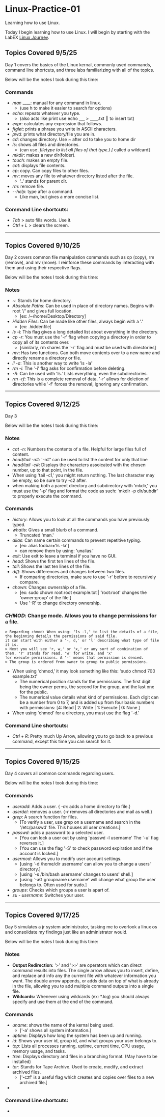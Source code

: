 # Linux-Practice-01
Learning how to use Linux.

Today I begin learning how to use Linux. I will begin by starting with the LabEX [Linux Journey](https://labex.io/linuxjourney).

## Topics Covered 9/5/25 
 
Day 1 covers the basics of the Linux kernal, commonly used commands, command line shortcuts, and three labs familiarizing with all of the topics.

  Below will be the notes I took during this time:

  ### Commands

  - _man_ ____: manual for any command in linux.
    * (use h to make it easier to search for options)
  - _echo_:  repeats whatever you type.
    * (also acts like print use echo ___ > ____.txt || to insert txt)
  - _expr_: calculates any expression that follows.
  - _figlet_: prints a phrase you write in ASCII characters.
  - _pwd_: prints what directory/file you are in.
  - _cd_: changes directory. Use ~ after cd to take you to home dir
  - _ls_: shows all files and directories.
    * (can use *.filetype to list all files of that type.) [* called a wildcard]
  - _mkdir_: makes a new dir(folder).
  - _touch_: makes an empty file.
  - _cat_: displays file contents.
  - _cp_: copy. Can copy files to other files.
  - _mv_: moves any file to whatever directory listed after the file.
    * ‘..’ stands for parent dir.
  - _rm_: remove file.
  - _--help_: type after a command.
    * Like man, but gives a more concise list.

### Command Line shortcuts:

  * _Tab_ > auto fills words. Use it. 
  * _Ctrl + L_ > clears the screen.

---

## Topics Covered 9/10/25 
 
Day 2 covers common file manipulation commands such as cp (copy), rm (remove), and mv (move). I reinforce these commands by interacting with them and using their respective flags.  

Below will be the notes I took during this time:

### Notes
  
- _~_: Stands for home directory.
- _Absolute Paths_: Can be used in place of directory names. Begins with root '/' and gives full location.
  * [ex: /~/home/Desktop/Directory]
- _Hidden Files_: Can be made like other files, always begin with a '.'
  * [ex: .hiddenfile]
- _ls -l_: This flag gives a long detailed list about everything in the directory.
- _cp -r_: You must use the '-r' flag when copying a directory in order to copy all of its contents over.
  * [similarly, rm shares the '-r' flag and must be used with directories]
- _mv_: Has two functions. Can both move contents over to a new name and directly rename a directory or file.
- _ll -a_: This is another way to write 'ls -la'
- _rm -i_: The '-i' flag asks for confirmation before deleting.
- _-R_: Can be used with 'ls.' Lists everything, even the subdirectories.
- _rm -rf_: This is a complete removal of data. '-r' allows for deletion of directories while '-f' forces the removal, ignoring any confirmation.

---

## Topics Covered 9/12/25 
 
Day 3 

Below will be the notes I took during this time:

### Notes

- _cat -n_: Numbers the contents of a file. Helpful for large files full of content.
- _head/tail -n#_: '-n#' can be used to list the content for only that line
- _head/tail -c#_: Displays the characters assoicated with the chosen number, up to that point, in the file.
- When using 'tail -c1,' you might return nothing. The last character may be empty, so be sure to try -c2 after.
- when making both a parent directory and subdirectory with 'mkdir,' you must use the '-p' flag and format the code as such: 'mkdir -p dir/subdir' to properly execute the command.

### Commands

  - _history_: Allows you to look at all the commands you have previously typed.
  - _whatis_: Gives a small blurb of a command.
    * Truncated 'man.'
  - _alias_: Can name certain commands to prevent repetitive typing.
    * [ex: alias foobar='ls -la']
    * can remove them by using: 'unalias.'
  - _exit_: Use exit to leave a terminal if you have no GUI.
  - _head_: Shows the first ten lines of the file.
  - _tail_: Shows the last ten lines of the file.
  - _diff_: Shows differences and changes between two files.
    * If comparing directories, make sure to use '-r' before to recursively compare.
  - _chown_: Changes ownership of a file.
    * [ex: sudo chown root:root example.txt | 'root:root' changes the 'owner:group' of the file.]
    * Use '-R' to change directory ownership.
   
    
  ### _CHMOD_: Change mode. Allows you to change permissions for a file.
    > Regarding chmod: When using: 'ls -l,' to list the details of a file, the beginning details the permissions of said file. 
    it can start with either a '-, d,' or 'l' describing what type of file it is.
    > Next you will see 'r, w,' or 'x,' or any sort of combination of them. 'r' stands for read, 'w' for write, and 'x' 
    for execute permissions. A '-' means that permission is denied.
    > The group is ordered from owner to group to public permissions. 
   - When using 'chmod,' it may look something like this: 'sudo chmod 700 example.txt'
     * The numerical position stands for the permissions. The first digit being the owner perms, the second for the group, and the last one for the public.
     * The numerical value details what kind of permissions. Each digit can be a number from 0 to 7, and is added up from four basic numbers with permissions:
       [4: Read | 2: Write | 1: Execute | 0: None ]
   - When using 'chmod' for a directory, you must use the flag '-d.'


### Command Line shortcuts:

  - _Ctrl + R_: Pretty much Up Arrow, allowing you to go back to a previous command, except this time you can search for it.

---

## Topics Covered 9/15/25 
 
Day 4 covers all common commands regarding users.

Below will be the notes I took during this time:

### Commands

  - _useradd_: Adds a user. { _-m_: adds a home directory to file.}
  - _userdel_: removes a user. {_-r_ removes all directories and mail as well.}
  - _grep_: A search function for files.
    * [To verify a user, use grep on a username and search in the '/etc/passwd' file. This houses all user creations.]
  - _passwd_: adds a password to a selected user.
    * [You can lock a user out by using 'passwd -l username' The '-u' flag reverses it.]
    * [You can use the flag '-S' to check password expiration and if the account is locked.]
  - _usermod_: Allows you to modify user account settings.
    * [using '-d /home/dir username' can allow you to change a users' directory.]
    * [using '-s /bin/bash username' changes to users' shell.]
    * [using '-aG groupname username' will change what group the user belongs to. Often used for sudo.]
  - _groups_: Checks which groups a user is apart of.
  - _su - username_: Switches your user.

---

## Topics Covered 9/17/25 
 
Day 5 simulates a jr system administrator, tasking me to overlook a linux os and consolidate my findings just like an administrator would.

Below will be the notes I took during this time:

### Notes

  - **Output Redirection:** '>' and '>>' are operators which can direct command results into files. The single arrow allows you to insert, define, and replace and info any the current file with whatever information you want. The double arrow appends, or adds data on top of what is already in the file, allowing you to add multiple command outputs into a single file.
  - **Wildcards:** Whenever using wildcards (ex: *.log) you should always specify and use them at the end of the command.

### Commands

  - _uname_: shows the name of the kernal being used.
    * ['-a' shows all system information.]
  - _uptime_: Displays how long the system has been up and running.
  - _id_: Shows your user id, group id, and what groups your user belongs to.
  - _top_: Lists all processes running, uptime, current time, CPU usage, memory usage, and tasks.
  - _tree_: Displays directory and files in a branching format. (May have to be installed)
  - _tar_: Stands for Tape Archive. Used to create, modify, and extract archived files.
    * ['-czf' is a useful flag which creates and copies over files to a new archived file.]
  - 

### Command Line shortcuts:

  - 

<!-- Template

---

## Topics Covered #/#/# 
 
Day # covers 

Below will be the notes I took during this time:

### Notes

-

### Commands

  - 

### Command Line shortcuts:

  - 
-->
